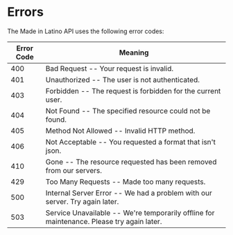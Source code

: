 # Errors

The Made in Latino API uses the following error codes:


Error Code | Meaning
---------- | -------
400 | Bad Request -- Your request is invalid.
401 | Unauthorized -- The user is not authenticated.
403 | Forbidden -- The request is forbidden for the current user.
404 | Not Found -- The specified resource could not be found.
405 | Method Not Allowed -- Invalid HTTP method.
406 | Not Acceptable -- You requested a format that isn't json.
410 | Gone -- The resource requested has been removed from our servers.
429 | Too Many Requests -- Made too many requests.
500 | Internal Server Error -- We had a problem with our server. Try again later.
503 | Service Unavailable -- We're temporarily offline for maintenance. Please try again later.
